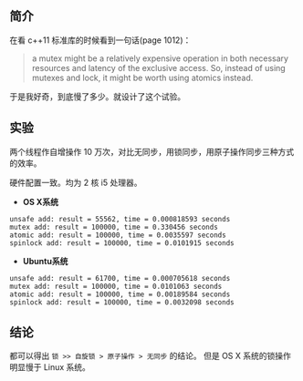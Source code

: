 简介
---
在看 c++11 标准库的时候看到一句话(page 1012)：
>a mutex might be a relatively expensive operation in both necessary resources
and latency of the exclusive access. So, instead of using mutexes and lock,
it might be worth using atomics instead.

于是我好奇，到底慢了多少。就设计了这个试验。

实验
---
两个线程作自增操作 10 万次，对比无同步，用锁同步，用原子操作同步三种方式的效率。

硬件配置一致。均为 2 核 i5 处理器。

- **OS X系统**
```
unsafe add: result = 55562, time = 0.000818593 seconds
mutex add: result = 100000, time = 0.330456 seconds
atomic add: result = 100000, time = 0.0035597 seconds
spinlock add: result = 100000, time = 0.0101915 seconds
```

- **Ubuntu系统**
```
unsafe add: result = 61700, time = 0.000705618 seconds
mutex add: result = 100000, time = 0.0101063 seconds
atomic add: result = 100000, time = 0.00189584 seconds
spinlock add: result = 100000, time = 0.0032098 seconds
```

结论
---
都可以得出 `锁 >> 自旋锁 > 原子操作 > 无同步` 的结论。
但是 OS X 系统的锁操作明显慢于 Linux 系统。
